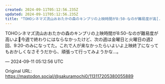 ```yaml
---
created: 2024-09-11T05:12:56.235Z
updated: 2024-09-11T05:12:56.235Z
title: "TOHOシネマズ流山おおたかの森のキンプリの上映時間が8:50-なのが難易度が高[...]"
---
```


<p>TOHOシネマズ流山おおたかの森のキンプリの上映時間が8:50-なのが難易度が高いよ🥲今週で終わりにはならなかったけど、次の週は金曜日と火曜日の週2回、9:20-のみになってた。これで人が来なかったらいよいよ上映終了になってもおかしくなさそうだから、頑張って行ってみようかな…。</p>

&mdash; 2024-09-11 05:12:56 UTC

Original URL: https://mastodon.social/@sakuramochi0/113117205380055889
